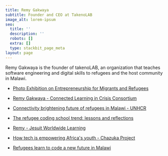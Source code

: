 ```yaml
---
title: Remy Gakwaya
subtitle: Founder and CEO at TakenoLAB
image_alt: lorem-ipsum
seo:
  title: ''
  description: ''
  robots: []
  extra: []
  type: stackbit_page_meta
layout: page
---
```

Remy Gakwaya is the founder of takenoLAB, an organization that teaches software engineering and digital skills to refugees and the host community in Malawi.
[](https://unctad.org/news/photo-exhibition-entrepreneurship-migrants-and-refugees)

*   [Photo Exhibition on Entrepreneurship for Migrants and Refugees](https://unctad.org/news/photo-exhibition-entrepreneurship-migrants-and-refugees)

*   [Remy Gakwaya - Connected Learning in Crisis Consortium](https://connectedlearning4refugees.org/stories/remy-gakwaya/)

*   [Connectivity brightening future of refugees in Malawi - UNHCR](https://www.unhcr.org/en-au/news/latest/2017/3/58c7aa054/connectivity-brightening-future-of-refugees-in-malawi.html)

*   [The refugee coding school trend: lessons and reflections](https://medium.com/unhcr-innovation-service/the-refugee-coding-school-trend-lessons-and-reflections-5b6ee8168bc)

*   [Remy - Jesuit Worldwide Learning](https://www.jwl.org/en/become-a-student/alumni-stories-2/remy)

*   [How tech is empowering Africa's youth - Chazuka Project](https://thechazukaproject.org/2020/01/23/how-tech-is-empowering-africas-youth/)

*   [Refugees learn to code a new future in Malawi](https://news.trust.org/item/20180913100700-uy18a)

